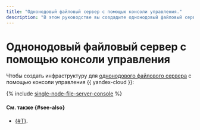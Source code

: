 ```yaml
---
title: "Однонодовый файловый сервер с помощью консоли управления."
description: "В этом руководстве вы создадите однонодовый файловый сервер NFS с помощью пакета программ Samba и сетевой инфраструктуры {{ vpc-full-name }}. Сервер разместится на виртуальной машине Ubuntu, а подключаться к нему можно будет с компьютеров на Linux, macOS и Windows."
---
```


# Однонодовый файловый сервер с помощью консоли управления

Чтобы создать инфраструктуру для [однонодового файлового сервера](index.md) c помощью консоли управления {{ yandex-cloud }}:

{% include [single-node-file-server-console](../../../_tutorials/archive/single-node-file-server-console.md) %}

#### См. также {#see-also}

* [{#T}](terraform.md).